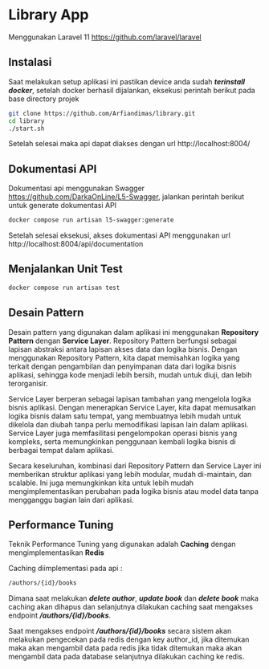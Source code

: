 # Library App

Menggunakan Laravel 11 https://github.com/laravel/laravel

## Instalasi

Saat melakukan setup aplikasi ini pastikan device anda sudah ***terinstall docker***, setelah docker berhasil dijalankan, eksekusi perintah berikut pada base directory projek

```bash
git clone https://github.com/Arfiandimas/library.git
cd library
./start.sh
```

Setelah selesai maka api dapat diakses dengan url http://localhost:8004/

## Dokumentasi API

Dokumentasi api menggunakan Swagger https://github.com/DarkaOnLine/L5-Swagger, jalankan perintah berikut untuk generate dokumentasi API

```bash
docker compose run artisan l5-swagger:generate
```

Setelah selesai eksekusi, akses dokumentasi API menggunakan url http://localhost:8004/api/documentation

## Menjalankan Unit Test

```bash
docker compose run artisan test
```

## Desain Pattern

Desain pattern yang digunakan dalam aplikasi ini menggunakan **Repository Pattern** dengan **Service Layer**. Repository Pattern berfungsi sebagai lapisan abstraksi antara lapisan akses data dan logika bisnis. Dengan menggunakan Repository Pattern, kita dapat memisahkan logika yang terkait dengan pengambilan dan penyimpanan data dari logika bisnis aplikasi, sehingga kode menjadi lebih bersih, mudah untuk diuji, dan lebih terorganisir.

Service Layer berperan sebagai lapisan tambahan yang mengelola logika bisnis aplikasi. Dengan menerapkan Service Layer, kita dapat memusatkan logika bisnis dalam satu tempat, yang membuatnya lebih mudah untuk dikelola dan diubah tanpa perlu memodifikasi lapisan lain dalam aplikasi. Service Layer juga memfasilitasi pengelompokan operasi bisnis yang kompleks, serta memungkinkan penggunaan kembali logika bisnis di berbagai tempat dalam aplikasi.

Secara keseluruhan, kombinasi dari Repository Pattern dan Service Layer ini memberikan struktur aplikasi yang lebih modular, mudah di-maintain, dan scalable. Ini juga memungkinkan kita untuk lebih mudah mengimplementasikan perubahan pada logika bisnis atau model data tanpa mengganggu bagian lain dari aplikasi.

## Performance Tuning

Teknik Performance Tuning yang digunakan adalah **Caching** dengan mengimplementasikan **Redis**

Caching diimplementasi pada api :

```bash
/authors/{id}/books
```

Dimana saat melakukan ***delete author***, ***update book*** dan ***delete book*** maka caching akan dihapus dan selanjutnya dilakukan caching saat mengakses endpoint ***/authors/{id}/books***.

Saat mengakses endpoint ***/authors/{id}/books*** secara sistem akan melakukan pengecekan pada redis dengan key author_id, jika ditemukan maka akan mengambil data pada redis jika tidak ditemukan maka akan mengambil data pada database selanjutnya dilakukan caching ke redis.